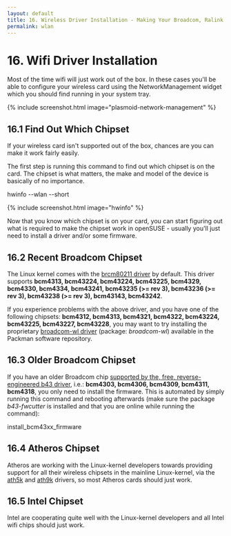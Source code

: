 ```yaml
---
layout: default
title: 16. Wireless Driver Installation - Making Your Broadcom, Ralink etc. Wifi/Wlan Work
permalink: wlan
---
```


# 16. Wifi Driver Installation

Most of the time wifi will just work out of the box. In these cases you'll be able to configure your wireless card using the NetworkManagement widget which you should find running in your system tray.

{% include screenshot.html image="plasmoid-network-management" %}

## 16.1 Find Out Which Chipset

If your wireless card isn't supported out of the box, chances are you can make it work fairly easily.

The first step is running this command to find out which chipset is on the card. The chipset is what matters, the make and model of the device is basically of no importance.

<div class="clroot">hwinfo --wlan --short</div><p></p>

{% include screenshot.html image="hwinfo" %}

Now that you know which chipset is on your card, you can start figuring out what is required to make the chipset work in openSUSE - usually you'll just need to install a driver and/or some firmware.

## 16.2 Recent Broadcom Chipset

The Linux kernel comes with the [brcm80211 driver](http://linuxwireless.org/en/users/Drivers/brcm80211) by default. This driver supports **bcm4313, bcm43224, bcm43224, bcm43225, bcm4329, bcm4330, bcm4334, bcm43241, bcm43235 (>= rev 3), bcm43236 (>= rev 3), bcm43238 (>= rev 3), bcm43143, bcm43242**.

If you experience problems with the above driver, and you have one of the following chipsets: **bcm4312, bcm4313, bcm4321, bcm4322, bcm43224, bcm43225, bcm43227, bcm43228**, you may want to try installing the proprietary [broadcom-wl driver](https://www.broadcom.com/support/802.11) (package: *broadcom-wl*) available in the Packman software repository.

## 16.3 Older Broadcom Chipset

If you have an older Broadcom chip [supported by the, free, reverse-engineered b43 driver](http://linuxwireless.org/en/users/Drivers/b43#Supported_chip_types), i.e.: **bcm4303, bcm4306, bcm4309, bcm4311, bcm4318**, you only need to install the firmware. This is automated by simply running this command and rebooting afterwards (make sure the package *b43-fwcutter* is installed and that you are online while running the command):

<div class="clroot">install_bcm43xx_firmware</div>

## 16.4 Atheros Chipset

Atheros are working with the Linux-kernel developers towards providing support for all their wireless chipsets in the mainline Linux-kernel, via the [ath5k](http://linuxwireless.org/en/users/Drivers/ath5k#supported_chips) and [ath9k](http://linuxwireless.org/en/users/Drivers/ath9k#supported_chipsets) drivers, so most Atheros cards should just work.

## 16.5 Intel Chipset

Intel are cooperating quite well with the Linux-kernel developers and all Intel wifi chips should just work.
